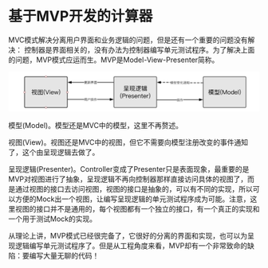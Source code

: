 # 基于MVP开发的计算器

MVC模式解决分离用户界面和业务逻辑的问题，但是还有一个重要的问题没有解决： 控制器是界面相关的，没有办法为控制器编写单元测试程序。为了解决上面的问题，MVP模式应运而生。MVP是Model-View-Presenter简称。

![mvc](../../images/mvp.png?raw=true)

模型(Model)。模型还是MVC中的模型，这里不再赘述。

视图(View)。视图还是MVC中的视图，但它不需要向模型注册改变的事件通知了，这个由呈现逻辑去做了。

呈现逻辑(Presenter)。Controller变成了Presenter只是表面现象，最重要的是MVP对视图进行了抽象，呈现逻辑不再向控制器那样直接访问具体的视图了，而是通过视图的接口去访问视图，视图的接口是抽象的，可以有不同的实现，所以可以方便的Mock出一个视图，让编写呈现逻辑的单元测试程序成为可能。注意，这里视图的接口并不是通用的，每个视图都有一个独立的接口，有一个真正的实现和一个用于测试Mock的实现。

从理论上讲，MVP模式已经很完备了，它很好的分离的界面和实现，也可以为呈现逻辑编写单元测试程序了。但是从工程角度来看，MVP却有一个非常致命的缺陷：要编写大量无聊的代码！






